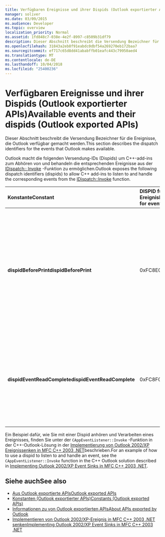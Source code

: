 ```yaml
---
title: Verfügbaren Ereignisse und ihrer Dispids (Outlook exportierter APIs)
manager: soliver
ms.date: 03/09/2015
ms.audience: Developer
ms.topic: overview
localization_priority: Normal
ms.assetid: 1fd848c7-038e-4e2f-8997-c8509b31df79
description: Dieser Abschnitt beschreibt die Versendung Bezeichner für die Ereignisse, die Outlook verfügbar gemacht werden.
ms.openlocfilehash: 31843a2eb8f91eabdc0dbf54a269270eb172baa7
ms.sourcegitcommit: ef717c65d8dd41ababffb01eafc443c79950aed4
ms.translationtype: MT
ms.contentlocale: de-DE
ms.lasthandoff: 10/04/2018
ms.locfileid: "25400236"
---
```

# <a name="available-events-and-their-dispids-outlook-exported-apis"></a><span data-ttu-id="418ad-103">Verfügbaren Ereignisse und ihrer Dispids (Outlook exportierter APIs)</span><span class="sxs-lookup"><span data-stu-id="418ad-103">Available events and their dispids (Outlook exported APIs)</span></span>

<span data-ttu-id="418ad-104">Dieser Abschnitt beschreibt die Versendung Bezeichner für die Ereignisse, die Outlook verfügbar gemacht werden.</span><span class="sxs-lookup"><span data-stu-id="418ad-104">This section describes the dispatch identifiers for the events that Outlook makes available.</span></span>
  
<span data-ttu-id="418ad-105">Outlook macht die folgenden Versendung-IDs (Dispids) um C++-add-ins zum Abhören von und behandeln die entsprechenden Ereignisse aus der [IDispatch:: Invoke](https://docs.microsoft.com/previous-versions/windows/desktop/api/oaidl/nf-oaidl-idispatch-invoke) -Funktion zu ermöglichen.</span><span class="sxs-lookup"><span data-stu-id="418ad-105">Outlook exposes the following dispatch identifiers (dispids) to allow C++ add-ins to listen to and handle the corresponding events from the [IDispatch::Invoke](https://docs.microsoft.com/previous-versions/windows/desktop/api/oaidl/nf-oaidl-idispatch-invoke) function.</span></span> 
  
|<span data-ttu-id="418ad-106">**Konstante**</span><span class="sxs-lookup"><span data-stu-id="418ad-106">**Constant**</span></span>|<span data-ttu-id="418ad-107">**DISPID für-Ereignis**</span><span class="sxs-lookup"><span data-stu-id="418ad-107">**Dispid for event**</span></span>|<span data-ttu-id="418ad-108">**Beschreibung**</span><span class="sxs-lookup"><span data-stu-id="418ad-108">**Description**</span></span>|<span data-ttu-id="418ad-109">**Parameter**</span><span class="sxs-lookup"><span data-stu-id="418ad-109">**Parameters**</span></span>|<span data-ttu-id="418ad-110">**Hinweise**</span><span class="sxs-lookup"><span data-stu-id="418ad-110">**Remarks**</span></span>|
|:-----|:-----|:-----|:-----|:-----|
|<span data-ttu-id="418ad-111">**dispidBeforePrint**</span><span class="sxs-lookup"><span data-stu-id="418ad-111">**dispidBeforePrint**</span></span> <br/> |<span data-ttu-id="418ad-112">0xFC8E</span><span class="sxs-lookup"><span data-stu-id="418ad-112">0xFC8E</span></span>  <br/> |<span data-ttu-id="418ad-113">Verwendet, um das Ereignis auf Anwendungsebene aus der **IDispatch:: Invoke** -Funktion zu behandeln, die vor einem Druckvorgang ausgelöst.</span><span class="sxs-lookup"><span data-stu-id="418ad-113">Used to handle the application-level event from the **IDispatch::Invoke** function that fires before a printing operation.</span></span>  <br/> | <span data-ttu-id="418ad-114">Es gibt 2 unbenannte Parameter:</span><span class="sxs-lookup"><span data-stu-id="418ad-114">There are 2 unnamed parameters:</span></span>  <br/>  <span data-ttu-id="418ad-115">Der erste Parameter des Typs ist \*\* VT_BOOL</span><span class="sxs-lookup"><span data-stu-id="418ad-115">The first parameter is of the type \*\*VT_BOOL</span></span>|<span data-ttu-id="418ad-116">VT_BREF \*\*.</span><span class="sxs-lookup"><span data-stu-id="418ad-116">VT_BREF\*\*.</span></span> <span data-ttu-id="418ad-117">Geben Sie in diesem Parameter wird das Ereignis abgebrochen **VARIANT_TRUE** zurück.</span><span class="sxs-lookup"><span data-stu-id="418ad-117">Return **VARIANT_TRUE** in this parameter to cancel the event.</span></span>  <br/>  <span data-ttu-id="418ad-118">Der zweite Parameter wird nicht verwendet und sollte ignoriert werden.</span><span class="sxs-lookup"><span data-stu-id="418ad-118">The second parameter is not used and should be ignored.</span></span>  <br/> |<span data-ttu-id="418ad-119">Diese Dispid ist ab Outlook 2010 verfügbar.</span><span class="sxs-lookup"><span data-stu-id="418ad-119">This dispid is available since Outlook 2010.</span></span>  <br/> |
|<span data-ttu-id="418ad-120">**dispidEventReadComplete**</span><span class="sxs-lookup"><span data-stu-id="418ad-120">**dispidEventReadComplete**</span></span> <br/> |<span data-ttu-id="418ad-121">0xFC8F</span><span class="sxs-lookup"><span data-stu-id="418ad-121">0xFC8F</span></span>  <br/> |<span data-ttu-id="418ad-122">Verwendet, um das Ereignis Elementebene die **IDispatch:: Invoke** -Funktion zu behandeln, das ausgelöst wird, wenn Outlook abgeschlossen ist, lesen die Eigenschaften des Elements.</span><span class="sxs-lookup"><span data-stu-id="418ad-122">Used to handle the item-level event from the **IDispatch::Invoke** function that fires when Outlook has completed reading the properties of the item.</span></span>  <br/> |<span data-ttu-id="418ad-123">Es gibt nur einen Parameter vom Typ ist _Abbrechen_ \*\* VT_BOOL</span><span class="sxs-lookup"><span data-stu-id="418ad-123">There is only one parameter  _Cancel_ which is of the type \*\*VT_BOOL</span></span>|<span data-ttu-id="418ad-124">VT_BREF \*\*.</span><span class="sxs-lookup"><span data-stu-id="418ad-124">VT_BREF\*\*.</span></span> <span data-ttu-id="418ad-125">Geben Sie in diesem Parameter lesen-Vorgang Abbrechen **VARIANT_TRUE** zurück.</span><span class="sxs-lookup"><span data-stu-id="418ad-125">Return **VARIANT_TRUE** in this parameter to cancel the read operation.</span></span>  <br/> |<span data-ttu-id="418ad-126">Diese Dispid ist ab Outlook 2010 verfügbar.</span><span class="sxs-lookup"><span data-stu-id="418ad-126">This dispid is available since Outlook 2010.</span></span>  <br/> <span data-ttu-id="418ad-127">Dieses Ereignis entspricht dem Exchange Client Extensions (ECE)-Ereignis **IExchExtMessageEvents::OnReadComplete**, und auch auf die **"ReadComplete** "-Ereignis hinzugefügt wurde auf das Objektmodell seit Outlook 2013.</span><span class="sxs-lookup"><span data-stu-id="418ad-127">This event corresponds to the Exchange Client Extensions (ECE) event **IExchExtMessageEvents::OnReadComplete**, and also to the **ReadComplete** event that has been added to the object model since Outlook 2013.</span></span>  <br/> |
   
<span data-ttu-id="418ad-128">Ein Beispiel dafür, wie Sie mit einer Dispid anhören und Verarbeiten eines Ereignisses, finden Sie unter der `CAppEventListener::Invoke` -Funktion in der C++-Outlook-Lösung in der [Implementierung von Outlook 2002/XP Ereignissenken in MFC C++ 2003 .NET](https://www.codeproject.com/Articles/4230/Implementing-Outlook-2002-XP-Event-Sinks-in-MFC-C)beschrieben.</span><span class="sxs-lookup"><span data-stu-id="418ad-128">For an example of how to use a dispid to listen to and handle an event, see the  `CAppEventListener::Invoke` function in the C++ Outlook solution described in [Implementing Outlook 2002/XP Event Sinks in MFC C++ 2003 .NET](https://www.codeproject.com/Articles/4230/Implementing-Outlook-2002-XP-Event-Sinks-in-MFC-C).</span></span>
  
## <a name="see-also"></a><span data-ttu-id="418ad-129">Siehe auch</span><span class="sxs-lookup"><span data-stu-id="418ad-129">See also</span></span>

- [<span data-ttu-id="418ad-130">Aus Outlook exportierte APIs</span><span class="sxs-lookup"><span data-stu-id="418ad-130">Outlook exported APIs</span></span>](outlook-exported-apis.md)
- [<span data-ttu-id="418ad-131">Konstanten (Outlook exportierter APIs)</span><span class="sxs-lookup"><span data-stu-id="418ad-131">Constants (Outlook exported APIs)</span></span>](constants-outlook-exported-apis.md)
- [<span data-ttu-id="418ad-132">Informationen zu von Outlook exportierten APIs</span><span class="sxs-lookup"><span data-stu-id="418ad-132">About APIs exported by Outlook</span></span>](about-apis-exported-by-outlook.md)
- [<span data-ttu-id="418ad-133">Implementieren von Outlook 2002/XP-Ereignis in MFC C++ 2003 .NET senken</span><span class="sxs-lookup"><span data-stu-id="418ad-133">Implementing Outlook 2002/XP Event Sinks in MFC C++ 2003 .NET</span></span>](https://www.codeproject.com/Articles/4230/Implementing-Outlook-2002-XP-Event-Sinks-in-MFC-C)

